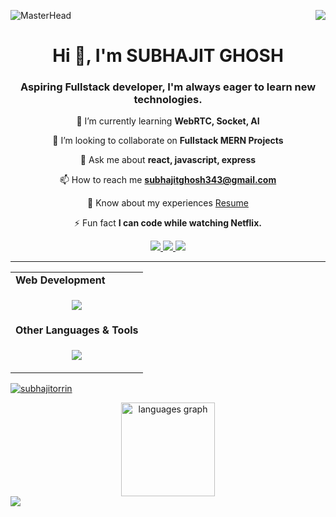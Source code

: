 ![MasterHead](https://repository-images.githubusercontent.com/588181932/e36ec678-7984-4cdd-8e4c-a3932772ff8e)
<img align="right" src="https://visitor-badge.laobi.icu/badge?page_id=santanu4246.santanu4246" />

<h1 align="center">Hi 👋, I'm SUBHAJIT GHOSH</h1>
<h3 align="center">Aspiring Fullstack developer, I'm always eager to learn new technologies.</h3>

<div align="center">
  
🌱 I’m currently learning **WebRTC, Socket, AI**
  
👯 I’m looking to collaborate on **Fullstack MERN Projects**

💬 Ask me about **react, javascript, express**

📫 How to reach me **subhajitghosh343@gmail.com**

📄 Know about my experiences [Resume](https://drive.google.com/file/d/1YeCF2zravbAeZt65sZq4KAUIxiZoAjj3/view?usp=sharing)

⚡ Fun fact **I can code while watching Netflix.**

</div>

<div align="center"> 
  <a href="mailto:subhajitghosh343@gmail.com">
    <img src="https://img.shields.io/badge/Gmail-333333?style=for-the-badge&logo=gmail&logoColor=red" />
  </a>
  <a href="https://linkedin.com/in/subhajitghosh-orrin" target="_blank">
    <img src="https://img.shields.io/badge/LinkedIn-0077B5?style=for-the-badge&logo=linkedin&logoColor=white" target="_blank" />
  </a>
  <a href="https://subhajitorrin.github.io" target="_blank">
     <img src="https://img.shields.io/badge/Portfolio-FF5722?style=for-the-badge&logo=todoist&logoColor=white" target="_blank" />
  </a>
</div>

<p align="center">     </p>
<hr/>
<table>
  <tr><td><strong>Web Development</strong></td></tr>
  <tr>
    <td>
      <p align="center">
        <a href="https://skillicons.dev">
          <img src="https://skillicons.dev/icons?i=vite,html,css,javascript,react,tailwind,postman,npm,nodejs,mongodb,firebase,express" />
        </a>
      </p>
    </td>
  </tr>

  <tr><td><strong>Other Languages & Tools</strong></td></tr>
  <tr>
    <td>
      <p align="center">
        <a href="https://skillicons.dev">
          <img src="https://skillicons.dev/icons?i=vscode,vercel,replit,py,java,git,cpp,c" />
        </a>
      </p>
    </td>
  </tr>
</table>


<p align="left"> <a href="https://github.com/ryo-ma/github-profile-trophy"><img src="https://github-profile-trophy.vercel.app/?username=subhajitorrin" alt="subhajitorrin" /></a> </p>

<div align="center">
  <img src="https://github-readme-stats.vercel.app/api/top-langs?username=subhajitorrin&locale=en&hide_title=false&layout=compact&card_width=320&langs_count=5&theme=dracula&hide_border=false" height="150" alt="languages graph"  />
</div>

<img src="https://streak-stats.demolab.com?user=subhajiorrin&theme=halloween&border_radius=1&date_format=j%20M%5B%20Y%5D"/>

